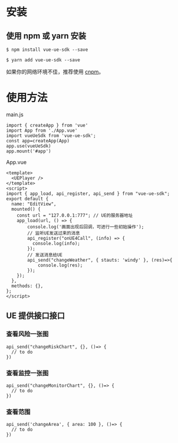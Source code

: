 <!--
 * @Author: sunji 2025506282@qq.com
 * @Date: 2022-06-17 16:32:42
 * @LastEditors: sunji 2025506282@qq.com
 * @LastEditTime: 2022-07-22 10:19:41
 * @FilePath: \vue-ue-sdk\readme.md
 * @Description: 这是默认设置,请设置`customMade`, 打开koroFileHeader查看配置 进行设置: https://github.com/OBKoro1/koro1FileHeader/wiki/%E9%85%8D%E7%BD%AE
-->
# 安装
## 使用 npm 或 yarn 安装
```
$ npm install vue-ue-sdk --save
```
```
$ yarn add vue-ue-sdk --save
```
如果你的网络环境不佳，推荐使用 [cnpm](https://github.com/cnpm/cnpm)。


# 使用方法
main.js
```
import { createApp } from 'vue'
import App from './App.vue'
import vueUeSdk from 'vue-ue-sdk';
const app=createApp(App)
app.use(vueUeSdk)
app.mount('#app')
```
App.vue
```
<template>
  <UEPlayer />
</template>
<script>
import { app_load, api_register, api_send } from "vue-ue-sdk";
export default {
  name: "EditView",
  mounted() {
    const url = "127.0.0.1:777"; // UE的服务器地址
    app_load(url, () => {
        console.log('画面出现后回调，可进行一些初始操作');
        // 监听UE发送过来的消息
        api_register("onUE4Call", (info) => {
          console.log(info);
        });
        // 发送消息给UE
        api_send("changeWeather", { stauts: 'windy' }, (res)=>{
            console.log(res);
        });
    });
  },
  methods: {},
};
</script>
```

## UE 提供接口接口

###  查看风险一张图
```
api_send("changeRiskChart", {}, ()=> {
  // to do
})
```
### 查看监控一张图
```
api_send("changeMonitorChart", {}, ()=> {
  // to do
})
```
### 查看范围
```
api_send('changeArea', { area: 100 }, ()=> {
  // to do
})
```
